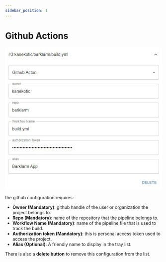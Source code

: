 ```yaml
---
sidebar_position: 1
---
```


# Github Actions

![Github](./img/github.jpeg)

the github configuration requires:
- **Owner (Mandatory)**: github handle of the user or organization the project belongs to.
- **Repo (Mandatory)**: name of the repository that the pipeline belongs to.
- **Workflow Name (Mandatory)**: name of the pipeline file that is used to track the build.
- **Authorization token (Mandatory)**: this is personal access token used to access the project.
- **Alias (Optional)**: A friendly name to display in the tray list.

There is also a **delete button** to remove this configuration from the list.